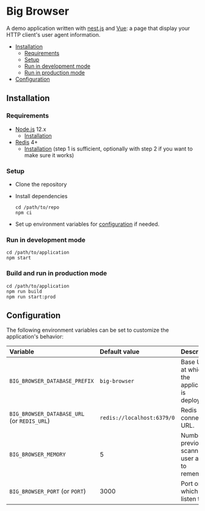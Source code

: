 # Big Browser

A demo application written with [nest.js](https://nestjs.com/) and
[Vue](https://vuejs.org/): a page that display your HTTP client's user agent
information.

<!-- START doctoc generated TOC please keep comment here to allow auto update -->
<!-- DON'T EDIT THIS SECTION, INSTEAD RE-RUN doctoc TO UPDATE -->


- [Installation](#installation)
  - [Requirements](#requirements)
  - [Setup](#setup)
  - [Run in development mode](#run-in-development-mode)
  - [Run in production mode](#run-in-production-mode)
- [Configuration](#configuration)

<!-- END doctoc generated TOC please keep comment here to allow auto update -->



## Installation

### Requirements

* [Node.js](https://nodejs.org) 12.x
  * [Installation](https://nodejs.org/en/download/package-manager/)
* [Redis](https://redis.io/) 4+
  * [Installation](https://www.digitalocean.com/community/tutorials/how-to-install-and-secure-redis-on-ubuntu-18-04)
    (step 1 is sufficient, optionally with step 2 if you want to make sure it
    works)

### Setup

* Clone the repository
* Install dependencies

  ```
  cd /path/to/repo
  npm ci
  ```
* Set up environment variables for [configuration](#configuration) if needed.

### Run in development mode

```
cd /path/to/application
npm start
```

### Build and run in production mode

```
cd /path/to/application
npm run build
npm run start:prod
```



## Configuration

The following environment variables can be set to customize the application's behavior:

Variable                                    | Default value              | Description
:------------------------------------------ | :------------------------- | :----------------------------------------------------
`BIG_BROWSER_DATABASE_PREFIX`               | `big-browser`              | Base URL at which the application is deployed.
`BIG_BROWSER_DATABASE_URL` (or `REDIS_URL`) | `redis://localhost:6379/0` | Redis connection URL.
`BIG_BROWSER_MEMORY`                        | 5                          | Number of previously scanned user agents to remember.
`BIG_BROWSER_PORT` (or `PORT`)              | 3000                       | Port on which to listen to.
